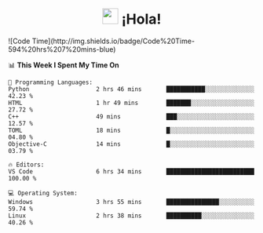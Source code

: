 <div align="center"><h1><img src="https://github.com/blackcater/blackcater/raw/main/images/Hi.gif" height="32"/> ¡Hola!</h1>
</div>
<!--START_SECTION:waka-->
![Code Time](http://img.shields.io/badge/Code%20Time-594%20hrs%207%20mins-blue)

📊 **This Week I Spent My Time On** 

```text
💬 Programming Languages: 
Python                   2 hrs 46 mins       ███████████░░░░░░░░░░░░░░   42.23 % 
HTML                     1 hr 49 mins        ███████░░░░░░░░░░░░░░░░░░   27.72 % 
C++                      49 mins             ███░░░░░░░░░░░░░░░░░░░░░░   12.57 % 
TOML                     18 mins             █░░░░░░░░░░░░░░░░░░░░░░░░   04.80 % 
Objective-C              14 mins             █░░░░░░░░░░░░░░░░░░░░░░░░   03.79 % 

🔥 Editors: 
VS Code                  6 hrs 34 mins       █████████████████████████   100.00 % 

💻 Operating System: 
Windows                  3 hrs 55 mins       ███████████████░░░░░░░░░░   59.74 % 
Linux                    2 hrs 38 mins       ██████████░░░░░░░░░░░░░░░   40.26 % 
```


<!--END_SECTION:waka-->